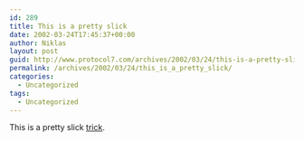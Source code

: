 ```yaml
---
id: 289
title: This is a pretty slick
date: 2002-03-24T17:45:37+00:00
author: Niklas
layout: post
guid: http://www.protocol7.com/archives/2002/03/24/this-is-a-pretty-slick/
permalink: /archives/2002/03/24/this_is_a_pretty_slick/
categories:
  - Uncategorized
tags:
  - Uncategorized
---
```

<div class='microid-2df41e1313db8f6f58169db38cbc978a8a96f3dc'>
  <p>
    This is a pretty slick <a href="http://milov.nl/entry/474">trick</a>.
  </p>
</div>